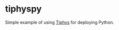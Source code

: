 # tiphyspy

Simple example of using [Tiphys](https://github.com/opszero/tiphys) for deploying Python.
